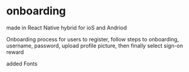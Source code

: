 # onboarding 

made in React Native 
hybrid for ioS and Andriod

Onboarding process for users to register, follow steps to onboarding, username, password, upload profile picture, then finally select sign-on reward

added Fonts 


